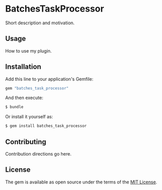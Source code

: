 # BatchesTaskProcessor
Short description and motivation.

## Usage
How to use my plugin.

## Installation
Add this line to your application's Gemfile:

```ruby
gem "batches_task_processor"
```

And then execute:
```bash
$ bundle
```

Or install it yourself as:
```bash
$ gem install batches_task_processor
```

## Contributing
Contribution directions go here.

## License
The gem is available as open source under the terms of the [MIT License](https://opensource.org/licenses/MIT).
